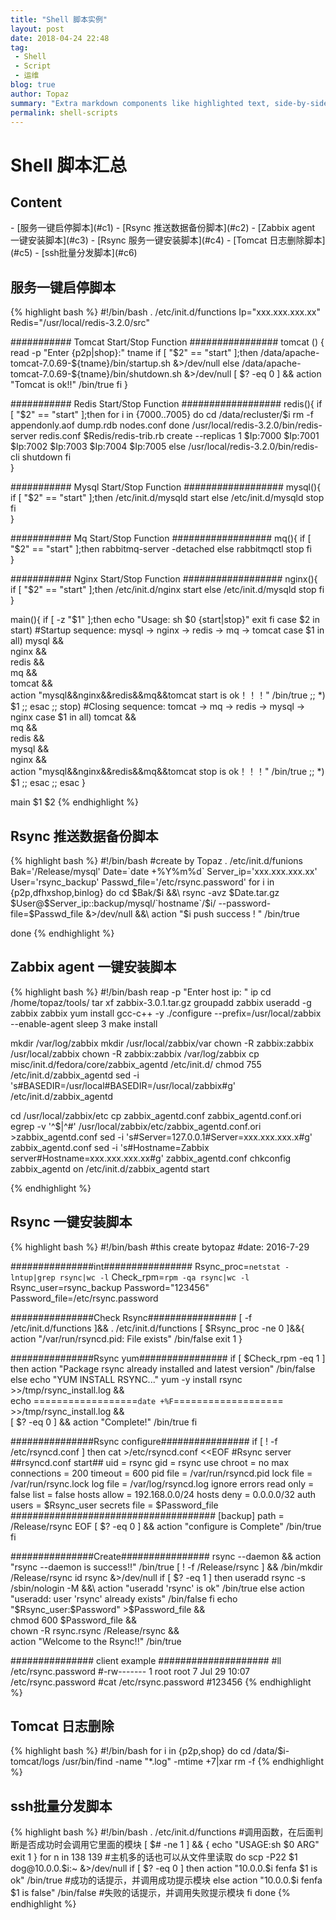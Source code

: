 ```yaml
---
title: "Shell 脚本实例"
layout: post
date: 2018-04-24 22:48
tag:
 - Shell
 - Script
 - 运维
blog: true
author: Topaz
summary: "Extra markdown components like highlighted text, side-by-side items, starring/highlighting a blog or project, and embedding gists, videos etc"
permalink: shell-scripts
---
```

<h1 class="title"> Shell 脚本汇总 </h1>


<h2>Content </h2>
- [服务一键启停脚本](#c1)
- [Rsync 推送数据备份脚本](#c2)
- [Zabbix agent 一键安装脚本](#c3)
- [Rsync 服务一键安装脚本](#c4)
- [Tomcat 日志删除脚本](#c5)
- [ssh批量分发脚本](#c6)


<h2 id="c1"> 服务一键启停脚本 </h2>

{% highlight bash %}
#!/bin/bash
. /etc/init.d/functions
Ip="xxx.xxx.xxx.xx"
Redis="/usr/local/redis-3.2.0/src"

 ########### Tomcat Start/Stop Function ################
tomcat () {
read -p "Enter {p2p|shop}:" tname
if [ "$2" == "start" ];then
	/data/apache-tomcat-7.0.69-${tname}/bin/startup.sh &>/dev/null
else 
	/data/apache-tomcat-7.0.69-${tname}/bin/shutdown.sh &>/dev/null
[ $? -eq  0 ] && action "Tomcat is ok!!" /bin/true 
fi
}

 ########### Redis Start/Stop Function ##################
redis(){
if [ "$2" == "start" ];then
	for i in {7000..7005}
	do
		cd /data/recluster/$i
		rm -f appendonly.aof  dump.rdb  nodes.conf
	done
	/usr/local/redis-3.2.0/bin/redis-server redis.conf
	$Redis/redis-trib.rb  create  --replicas 1 $Ip:7000 $Ip:7001 $Ip:7002 $Ip:7003 $Ip:7004 $Ip:7005
else
	/usr/local/redis-3.2.0/bin/redis-cli shutdown
fi	
}

 ########### Mysql Start/Stop Function ##################
mysql(){
if [ "$2" == "start" ];then
	/etc/init.d/mysqld start
else
	/etc/init.d/mysqld stop
fi	
}

 ########### Mq Start/Stop Function ##################
mq(){
if [ "$2" == "start" ];then
	rabbitmq-server -detached
else
	rabbitmqctl stop
fi	
}

 ########### Nginx Start/Stop Function ##################
nginx(){
if [ "$2" == "start" ];then
	/etc/init.d/nginx start
else
	/etc/init.d/mysqld stop
fi	
}


main(){
if [  -z "$1" ];then
echo "Usage:  sh $0 {start|stop}"
exit
fi
case $2 in 
	start)
	#Startup sequence: mysql -> nginx -> redis -> mq -> tomcat
		case $1 in
			all)
				mysql &&\
				nginx &&\
				redis &&\
				mq	&&\
				tomcat	&&\
				action "mysql&&nginx&&redis&&mq&&tomcat start is ok！！！" /bin/true
				;;
			*)
				$1
				;;
		esac
		;;
	stop)
	#Closing sequence: tomcat -> mq -> redis -> mysql -> nginx
		case $1 in
			all)
				tomcat &&\
				mq &&\
				redis &&\
				mysql &&\
				nginx &&\
				action "mysql&&nginx&&redis&&mq&&tomcat stop is ok！！！" /bin/true
				;;
			*)
				$1
				;;
		esac
		;;
esac
}

main $1 $2
{% endhighlight %}

<h2 id="c2">Rsync 推送数据备份脚本</h2>
{% highlight bash %}
#!/bin/bash
#create by Topaz
. /etc/init.d/funions
Bak='/Release/mysql'
Date=`date +%Y%m%d`
Server_ip='xxx.xxx.xxx.xx'
User='rsync_backup'
Passwd_file='/etc/rsync.password'
for i in {p2p,dfhxshop,binlog}
do
	cd $Bak/$i &&\
	rsync -avz $Date.tar.gz $User@$Server_ip::backup/mysql/`hostname`/$i/ --password-file=$Passwd_file &>/dev/null &&\
	action "$i push success ! " /bin/true

done
{% endhighlight %}

<h2 id="c3">Zabbix agent 一键安装脚本 </h2>
{% highlight bash %}
#!/bin/bash
reap -p "Enter host ip: " ip
cd /home/topaz/tools/
tar xf zabbix-3.0.1.tar.gz
groupadd zabbix
useradd -g zabbix zabbix
yum install gcc-c++ -y
./configure --prefix=/usr/local/zabbix --enable-agent
sleep 3
make install

mkdir /var/log/zabbix
mkdir /usr/local/zabbix/var
chown -R zabbix:zabbix /usr/local/zabbix
chown -R zabbix:zabbix /var/log/zabbix
cp misc/init.d/fedora/core/zabbix_agentd /etc/init.d/
chmod 755 /etc/init.d/zabbix_agentd
sed -i 's#BASEDIR=/usr/local#BASEDIR=/usr/local/zabbix#g' /etc/init.d/zabbix_agentd

cd /usr/local/zabbix/etc
cp zabbix_agentd.conf zabbix_agentd.conf.ori
egrep -v '^$|^#' /usr/local/zabbix/etc/zabbix_agentd.conf.ori >zabbix_agentd.conf
sed -i 's#Server=127.0.0.1#Server=xxx.xxx.xxx.x#g' zabbix_agentd.conf
sed -i 's#Hostname=Zabbix server#Hostname=xxx.xxx.xxx.xx#g' zabbix_agentd.conf
chkconfig zabbix_agentd on
/etc/init.d/zabbix_agentd start

{% endhighlight %}
<h2 id="c4">Rsync 一键安装脚本</h2>
{% highlight bash %}
#!/bin/bash
#this create bytopaz
#date: 2016-7-29

 ###############int################
Rsync_proc=`netstat -lntup|grep rsync|wc -l`
Check_rpm=`rpm -qa rsync|wc -l`
Rsync_user=rsync_backup
Password="123456"
Password_file=/etc/rsync.password


 ###############Check Rsync################
[ -f /etc/init.d/functions ]&& . /etc/init.d/functions
[ $Rsync_proc -ne 0 ]&&{
action "/var/run/rsyncd.pid: File exists" /bin/false
exit 1
}

 ###############Rsync yum################
if [ $Check_rpm -eq 1 ]
then
 action "Package rsync already installed and latest version" /bin/false
else
 echo "YUM INSTALL RSYNC..."
 yum -y install rsync >>/tmp/rsync_install.log &&\
 echo ==================`date +%F`=================== >>/tmp/rsync_install.log &&\
 [ $? -eq 0 ] && action "Complete!" /bin/true
fi

 ###############Rsync configure################
if [ ! -f /etc/rsyncd.conf ]
then
cat >/etc/rsyncd.conf <<EOF 
 #Rsync server
 ##rsyncd.conf start##
 uid = rsync
 gid = rsync
 use chroot = no
 max connections = 200
 timeout = 600
 pid file = /var/run/rsyncd.pid
 lock file = /var/run/rsync.lock
 log file = /var/log/rsyncd.log
 ignore errors
 read only = false
 list = false
 hosts allow = 192.168.0.0/24
 hosts deny = 0.0.0.0/32
 auth users = $Rsync_user
 secrets file = $Password_file
 #####################################
 [backup]
 path = /Release/rsync
EOF
 [ $? -eq 0 ] && action "configure is Complete" /bin/true
 fi

 ###############Create################
rsync --daemon && action "rsync --daemon is success!!" /bin/true
[ ! -f /Release/rsync ] && /bin/mkdir /Release/rsync
id rsync &>/dev/null
if [ $? -eq 1 ]
then
 useradd rsync -s /sbin/nologin -M &&\
 action "useradd 'rsync' is ok" /bin/true
else
 action "useradd: user 'rsync' already exists" /bin/false
fi
echo "$Rsync_user:$Password" >$Password_file &&\
chmod 600 $Password_file &&\
chown -R rsync.rsync /Release/rsync &&\
action "Welcome to the Rsync!!" /bin/true

 ############### client example ####################
#ll /etc/rsync.password 
#-rw------- 1 root root 7 Jul 29 10:07 /etc/rsync.password
#cat /etc/rsync.password 
#123456
{% endhighlight %}


<h2 id="c5">Tomcat 日志删除 </h2>
{% highlight bash %}
#!/bin/bash
for i in {p2p,shop}
do
	cd /data/$i-tomcat/logs
	/usr/bin/find -name "*.log" -mtime +7|xar rm -f 
{% endhighlight %}


<h2 id="c6">ssh批量分发脚本 </h2>
{% highlight bash %}
#!/bin/bash
. /etc/init.d/functions				#调用函数，在后面判断是否成功时会调用它里面的模块
[ $# -ne 1 ] && {					
        echo "USAGE:sh $0 ARG"		
        exit 1						
}
for n in 138 139					#主机多的话也可以从文件里读取
do 
        scp -P22 $1 dog@10.0.0.$i:~ &>/dev/null	
		if [ $? -eq 0 ]				
        then
                action "10.0.0.$i fenfa $1 is ok" /bin/true		#成功的话提示，并调用成功提示模块
        else
                action "10.0.0.$i fenfa $1 is false" /bin/false	#失败的话提示，并调用失败提示模块
        fi
done
{% endhighlight %}



